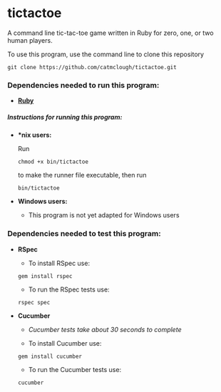 # tictactoe
A command line tic-tac-toe game written in Ruby for zero, one, or two human players.

To use this program, use the command line to clone this repository

  ```shell
  git clone https://github.com/catmclough/tictactoe.git
  ```

### Dependencies needed to run this program:
  * [**Ruby**](https://www.ruby-lang.org/en/documentation/installation/ "Ruby Installation Page")

##### Instructions for running this program:

  * __*nix users:__

    Run

    ```shell
    chmod +x bin/tictactoe
    ```

    to make the runner file executable, then run

    ```shell
    bin/tictactoe
    ```
  * __Windows users:__
    * This program is not yet adapted for Windows users

### Dependencies needed to test this program:
  * __RSpec__

    * To install RSpec use:

    ```shell
    gem install rspec
    ```

    * To run the RSpec tests use:

    ```shell
    rspec spec
    ```

  * __Cucumber__

    * _Cucumber tests take about 30 seconds to complete_

    * To install Cucumber use:

    ```shell
    gem install cucumber
    ```

    * To run the Cucumber tests use:

    ```shell
    cucumber
    ```
